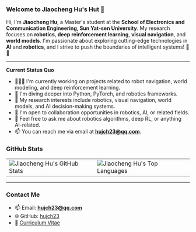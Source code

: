 ### Welcome to Jiaocheng Hu's Hut 👋  

Hi, I'm **Jiaocheng Hu**, a Master's student at the **School of Electronics and Communication Engineering, Sun Yat-sen University**. My research focuses on **robotics**, **deep reinforcement learning**, **visual navigation**, and **world models**. I'm passionate about exploring cutting-edge technologies in **AI** and **robotics**, and I strive to push the boundaries of intelligent systems! 🤖✨  

---  

**Current Status Quo**  

- 👨🏻‍💻 I'm currently working on projects related to robot navigation, world modeling, and deep reinforcement learning.  
- 🌱 I'm diving deeper into Python, PyTorch, and robotics frameworks.  
- 🤔 My research interests include robotics, visual navigation, world models, and AI decision-making systems.  
- 💼 I'm open to collaboration opportunities in robotics, AI, or related fields.  
- 💬 Feel free to ask me about robotics algorithms, deep RL, or anything AI-related.  
- 📫 You can reach me via email at **hujch23@qq.com**.  



### **GitHub Stats**  
<table>  
  <tr>  
    <td>  
      <img src="https://github-readme-stats.vercel.app/api?username=hujch23&show_icons=true&hide_border=true" alt="Jiaocheng Hu's GitHub Stats" />  
    </td>  
    <td>  
      <img src="https://github-readme-stats.vercel.app/api/top-langs/?username=hujch23&layout=compact&hide_border=true" alt="Jiaocheng Hu's Top Languages" />  
    </td>  
  </tr>  
</table>  

---  

### **Contact Me**  
- 📫 Email: **hujch23@qq.com**  
- 🌐 GitHub: [hujch23](https://github.com/hujch23)  
- 📄 [Curriculum Vitae](https://github.com/hujch23)

